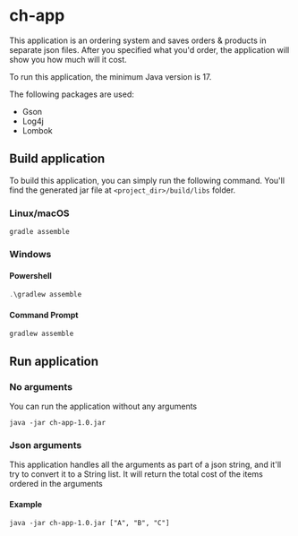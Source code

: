 # ch-app
This application is an ordering system and saves orders &amp; products in separate json files.
After you specified what you'd order, the application will show you how much will it cost.

To run this application, the minimum Java version is 17.

The following packages are used:
- Gson
- Log4j
- Lombok

## Build application
To build this application, you can simply run the following command.
You'll find the generated jar file at 
`<project_dir>/build/libs` folder.

### Linux/macOS
```shell
gradle assemble
```

### Windows
#### Powershell
```powershell
.\gradlew assemble
```

#### Command Prompt
```shell
gradlew assemble
```

## Run application
### No arguments
You can run the application without any arguments
```shell
java -jar ch-app-1.0.jar
```

### Json arguments
This application handles all the arguments as part of a json string, and it'll try to convert it to a String list.
It will return the total cost of the items ordered in the arguments
#### Example
```shell
java -jar ch-app-1.0.jar ["A", "B", "C"]
```